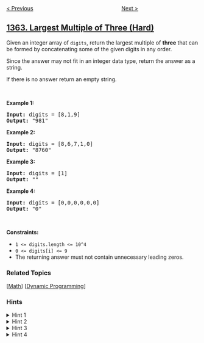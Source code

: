 <!--|This file generated by command(leetcode description); DO NOT EDIT.    |-->
<!--+----------------------------------------------------------------------+-->
<!--|@author    openset <openset.wang@gmail.com>                           |-->
<!--|@link      https://github.com/openset                                 |-->
<!--|@home      https://github.com/openset/leetcode                        |-->
<!--+----------------------------------------------------------------------+-->

[< Previous](../closest-divisors "Closest Divisors")
　　　　　　　　　　　　　　　　
[Next >](../number-of-trusted-contacts-of-a-customer "Number of Trusted Contacts of a Customer")

## [1363. Largest Multiple of Three (Hard)](https://leetcode.com/problems/largest-multiple-of-three "形成三的最大倍数")

<p>Given an integer array of <code>digits</code>,&nbsp;return the largest multiple of <strong>three</strong> that can be formed by concatenating some of the given digits in any order.</p>

<p>Since the answer may not fit in an integer data type, return the answer as a string.</p>

<p>If there is no answer return an empty string.</p>

<p>&nbsp;</p>
<p><strong>Example 1:</strong></p>

<pre>
<strong>Input:</strong> digits = [8,1,9]
<strong>Output:</strong> &quot;981&quot;
</pre>

<p><strong>Example 2:</strong></p>

<pre>
<strong>Input:</strong> digits = [8,6,7,1,0]
<strong>Output:</strong> &quot;8760&quot;
</pre>

<p><strong>Example 3:</strong></p>

<pre>
<strong>Input:</strong> digits = [1]
<strong>Output:</strong> &quot;&quot;
</pre>

<p><strong>Example 4:</strong></p>

<pre>
<strong>Input:</strong> digits = [0,0,0,0,0,0]
<strong>Output:</strong> &quot;0&quot;
</pre>

<p>&nbsp;</p>
<p><strong>Constraints:</strong></p>

<ul>
	<li><code>1 &lt;= digits.length &lt;= 10^4</code></li>
	<li><code>0 &lt;= digits[i] &lt;= 9</code></li>
	<li>The returning answer must not contain unnecessary leading zeros.</li>
</ul>

### Related Topics
  [[Math](../../tag/math/README.md)]
  [[Dynamic Programming](../../tag/dynamic-programming/README.md)]

### Hints
<details>
<summary>Hint 1</summary>
A number is a multiple of three if and only if its sum of digits is a multiple of three.
</details>

<details>
<summary>Hint 2</summary>
Use dynamic programming.
</details>

<details>
<summary>Hint 3</summary>
To find the maximum number, try to maximize the number of digits of the number.
</details>

<details>
<summary>Hint 4</summary>
Sort the digits in descending order to find the maximum number.
</details>
